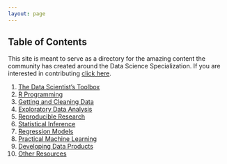 ```yaml
---
layout: page
---
```


## Table of Contents

This site is meant to serve as a directory for the amazing content the
community has created around the Data Science Specialization. If you are
interested in contributing [click here]().

1. [The Data Scientist’s Toolbox](/toolbox/)
2. [R Programming](/rprog/)
3. [Getting and Cleaning Data](/getclean/)
4. [Exploratory Data Analysis](/eda/)
5. [Reproducible Research](/repres/)
6. [Statistical Inference](/statinf/)
7. [Regression Models](/regmod/)
8. [Practical Machine Learning](/pml/)
9. [Developing Data Products](/ddp/)
10. [Other Resources](/other/)

